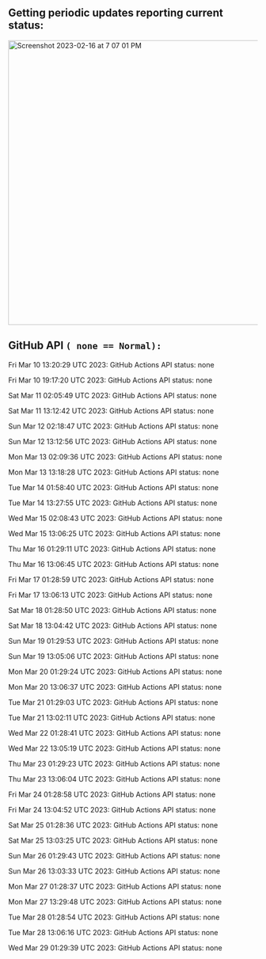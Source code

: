 
## Getting periodic updates reporting current status:
<img width="575" alt="Screenshot 2023-02-16 at 7 07 01 PM" src="https://user-images.githubusercontent.com/31228460/219539578-f880fea9-7a9d-4f7d-a7e2-5ce3d90ab466.png">

## GitHub API `( none == Normal):`

Fri Mar 10 13:20:29 UTC 2023: GitHub Actions API status: none

Fri Mar 10 19:17:20 UTC 2023: GitHub Actions API status: none

Sat Mar 11 02:05:49 UTC 2023: GitHub Actions API status: none

Sat Mar 11 13:12:42 UTC 2023: GitHub Actions API status: none

Sun Mar 12 02:18:47 UTC 2023: GitHub Actions API status: none

Sun Mar 12 13:12:56 UTC 2023: GitHub Actions API status: none

Mon Mar 13 02:09:36 UTC 2023: GitHub Actions API status: none

Mon Mar 13 13:18:28 UTC 2023: GitHub Actions API status: none

Tue Mar 14 01:58:40 UTC 2023: GitHub Actions API status: none

Tue Mar 14 13:27:55 UTC 2023: GitHub Actions API status: none

Wed Mar 15 02:08:43 UTC 2023: GitHub Actions API status: none

Wed Mar 15 13:06:25 UTC 2023: GitHub Actions API status: none

Thu Mar 16 01:29:11 UTC 2023: GitHub Actions API status: none

Thu Mar 16 13:06:45 UTC 2023: GitHub Actions API status: none

Fri Mar 17 01:28:59 UTC 2023: GitHub Actions API status: none

Fri Mar 17 13:06:13 UTC 2023: GitHub Actions API status: none

Sat Mar 18 01:28:50 UTC 2023: GitHub Actions API status: none

Sat Mar 18 13:04:42 UTC 2023: GitHub Actions API status: none

Sun Mar 19 01:29:53 UTC 2023: GitHub Actions API status: none

Sun Mar 19 13:05:06 UTC 2023: GitHub Actions API status: none

Mon Mar 20 01:29:24 UTC 2023: GitHub Actions API status: none

Mon Mar 20 13:06:37 UTC 2023: GitHub Actions API status: none

Tue Mar 21 01:29:03 UTC 2023: GitHub Actions API status: none

Tue Mar 21 13:02:11 UTC 2023: GitHub Actions API status: none

Wed Mar 22 01:28:41 UTC 2023: GitHub Actions API status: none

Wed Mar 22 13:05:19 UTC 2023: GitHub Actions API status: none

Thu Mar 23 01:29:23 UTC 2023: GitHub Actions API status: none

Thu Mar 23 13:06:04 UTC 2023: GitHub Actions API status: none

Fri Mar 24 01:28:58 UTC 2023: GitHub Actions API status: none

Fri Mar 24 13:04:52 UTC 2023: GitHub Actions API status: none

Sat Mar 25 01:28:36 UTC 2023: GitHub Actions API status: none

Sat Mar 25 13:03:25 UTC 2023: GitHub Actions API status: none

Sun Mar 26 01:29:43 UTC 2023: GitHub Actions API status: none

Sun Mar 26 13:03:33 UTC 2023: GitHub Actions API status: none

Mon Mar 27 01:28:37 UTC 2023: GitHub Actions API status: none

Mon Mar 27 13:29:48 UTC 2023: GitHub Actions API status: none

Tue Mar 28 01:28:54 UTC 2023: GitHub Actions API status: none

Tue Mar 28 13:06:16 UTC 2023: GitHub Actions API status: none

Wed Mar 29 01:29:39 UTC 2023: GitHub Actions API status: none
